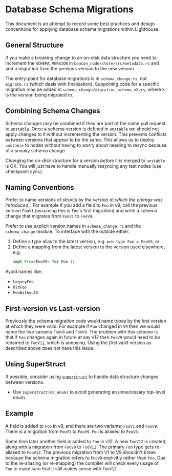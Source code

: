 Database Schema Migrations
====

This document is an attempt to record some best practices and design conventions for applying
database schema migrations within Lighthouse.

## General Structure

If you make a breaking change to an on-disk data structure you need to increment the
`SCHEMA_VERSION` in `beacon_node/store/src/metadata.rs` and add a migration from the previous
version to the new version.

The entry-point for database migrations is in `schema_change.rs`, _not_ `migrate.rs` (which deals
with finalization). Supporting code for a specific migration may be added in
`schema_change/migration_schema_vX.rs`, where `X` is the version being migrated _to_.

## Combining Schema Changes

Schema changes may be combined if they are part of the same pull request to
`unstable`. Once a schema version is defined in `unstable` we should not apply changes to it
without incrementing the version. This prevents conflicts between versions that appear to be the
same. This allows us to deploy `unstable` to nodes without having to worry about needing to resync
because of a sneaky schema change.

Changing the on-disk structure for a version _before_ it is merged to `unstable` is OK. You will
just have to handle manually resyncing any test nodes (use checkpoint sync).

## Naming Conventions

Prefer to name versions of structs by _the version at which the change was introduced__. For example
if you add a field to `Foo` in v9, call the previous version `FooV1` (assuming this is `Foo`'s first
migration) and write a schema change that migrates from `FooV1` to `FooV9`.

Prefer to use explicit version names in `schema_change.rs` and the `schema_change` module. To
interface with the outside either:

1. Define a type alias to the latest version, e.g. `pub type Foo = FooV9`, or
2. Define a mapping from the latest version to the version used elsewhere, e.g.
   ```rust
   impl From<FooV9> for Foo {}
   ```

Avoid names like:

* `LegacyFoo`
* `OldFoo`
* `FooWithoutX`

## First-version vs Last-version

Previously the schema migration code would name types by the _last_ version at which they were
valid. For example if `Foo` changed in `V9` then we would name the two variants `FooV8` and `FooV9`.
The problem with this scheme is that if `Foo` changes again in future at say v12 then `FooV9` would
need to be renamed to `FooV11`, which is annoying. Using the _first_ valid version as described
above does not have this issue.

## Using SuperStruct

If possible, consider using [`superstruct`](https://crates.io/crates/superstruct) to handle data
structure changes between versions.

* Use `superstruct(no_enum)` to avoid generating an unnecessary top-level enum.

## Example

A field is added to `Foo` in v9, and there are two variants: `FooV1` and `FooV9`. There is a
migration from `FooV1` to `FooV9`. `Foo` is aliased to `FooV9`.

Some time later another field is added to `Foo` in v12. A new `FooV12` is created, along with a
migration from `FooV9` to `FooV12`. The primary `Foo` type gets re-aliased to `FooV12`. The previous
migration from V1 to V9 shouldn't break because the schema migration refers to `FooV9` explicitly
rather than `Foo`. Due to the re-aliasing (or re-mapping) the compiler will check every usage
of `Foo` to make sure that it still makes sense with `FooV12`.


